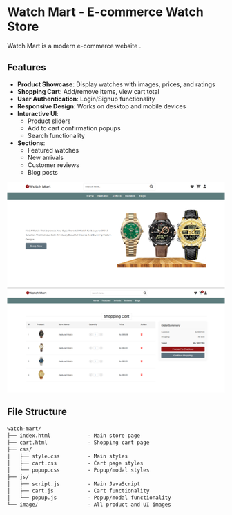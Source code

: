# Watch Mart - E-commerce Watch Store

Watch Mart is a modern e-commerce website . 

## Features

- **Product Showcase**: Display watches with images, prices, and ratings
- **Shopping Cart**: Add/remove items, view cart total
- **User Authentication**: Login/Signup functionality
- **Responsive Design**: Works on desktop and mobile devices
- **Interactive UI**: 
  - Product sliders
  - Add to cart confirmation popups
  - Search functionality
- **Sections**:
  - Featured watches
  - New arrivals
  - Customer reviews
  - Blog posts
 
![preview img](/preview.png)
![preview img](/preview1.png)

## File Structure

```
watch-mart/
├── index.html            - Main store page
├── cart.html             - Shopping cart page
├── css/
│   ├── style.css         - Main styles
│   ├── cart.css          - Cart page styles
│   └── popup.css         - Popup/modal styles
├── js/
│   ├── script.js         - Main JavaScript
│   ├── cart.js           - Cart functionality
│   └── popup.js          - Popup/modal functionality
└── image/                - All product and UI images
```
